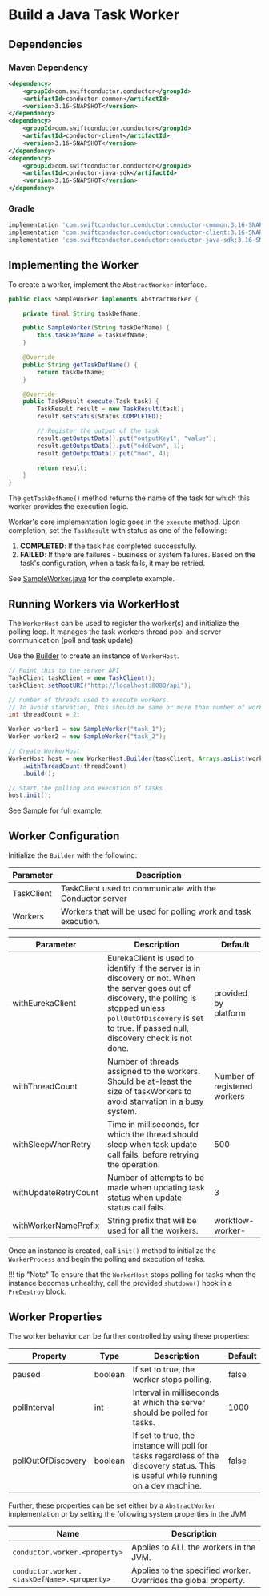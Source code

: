 # Build a Java Task Worker

## Dependencies

### Maven Dependency

```xml
<dependency>
    <groupId>com.swiftconductor.conductor</groupId>
    <artifactId>conductor-common</artifactId>
    <version>3.16-SNAPSHOT</version>
</dependency>
<dependency>
    <groupId>com.swiftconductor.conductor</groupId>
    <artifactId>conductor-client</artifactId>
    <version>3.16-SNAPSHOT</version>
</dependency>
<dependency>
    <groupId>com.swiftconductor.conductor</groupId>
    <artifactId>conductor-java-sdk</artifactId>
    <version>3.16-SNAPSHOT</version>
</dependency>
```

### Gradle

```groovy
implementation 'com.swiftconductor.conductor:conductor-common:3.16-SNAPSHOT'
implementation 'com.swiftconductor.conductor:conductor-client:3.16-SNAPSHOT'
implementation 'com.swiftconductor.conductor:conductor-java-sdk:3.16-SNAPSHOT'
```

## Implementing the Worker

To create a worker, implement the `AbstractWorker` interface.

```java
public class SampleWorker implements AbstractWorker {

    private final String taskDefName;

    public SampleWorker(String taskDefName) {
        this.taskDefName = taskDefName;
    }

    @Override
    public String getTaskDefName() {
        return taskDefName;
    }

    @Override
    public TaskResult execute(Task task) {
        TaskResult result = new TaskResult(task);
        result.setStatus(Status.COMPLETED);

        // Register the output of the task
        result.getOutputData().put("outputKey1", "value");
        result.getOutputData().put("oddEven", 1);
        result.getOutputData().put("mod", 4);

        return result;
    }
}
```

The `getTaskDefName()` method returns the name of the task for which this worker provides the execution logic.

Worker's core implementation logic goes in the `execute` method. Upon completion, set the `TaskResult` with status as one of the following:

1. **COMPLETED**: If the task has completed successfully.
2. **FAILED**: If there are failures - business or system failures. Based on the task's configuration, when a task fails, it may be retried.

See [SampleWorker.java](https://github.com/swift-conductor/conductor-client-java/blob/main/client/src/test/java/com/swiftconductor/conductor/client/sample/SampleWorker.java) for the complete example.

## Running Workers via WorkerHost

The `WorkerHost` can be used to register the worker(s) and initialize the polling loop.
It manages the task workers thread pool and server communication (poll and task update).

Use the [Builder](https://github.com/swift-conductor/conductor-client-java/blob/main/client/src/main/java/com/swiftconductor/conductor/client/automation/WorkerHost.java) to create an instance of `WorkerHost`. 

```java
// Point this to the server API
TaskClient taskClient = new TaskClient();
taskClient.setRootURI("http://localhost:8080/api");        

// number of threads used to execute workers.  
// To avoid starvation, this should be same or more than number of workers
int threadCount = 2;            

Worker worker1 = new SampleWorker("task_1");
Worker worker2 = new SampleWorker("task_2");

// Create WorkerHost
WorkerHost host = new WorkerHost.Builder(taskClient, Arrays.asList(worker1, worker2))
    .withThreadCount(threadCount)
    .build();

// Start the polling and execution of tasks
host.init();
```

See [Sample](https://github.com/swift-conductor/conductor-client-java/blob/main/client/src/test/java/com/swiftconductor/conductor/client/sample/Main.java) for full example.

## Worker Configuration

Initialize the `Builder` with the following:

| Parameter | Description |
| --- | --- |
| TaskClient | TaskClient used to communicate with the Conductor server |
| Workers | Workers that will be used for polling work and task execution. |

| Parameter | Description | Default |
| --- | --- | --- |
| withEurekaClient | EurekaClient is used to identify if the server is in discovery or not. When the server goes out of discovery, the polling is stopped unless `pollOutOfDiscovery` is set to true. If passed null, discovery check is not done. | provided by platform |
| withThreadCount | Number of threads assigned to the workers. Should be at-least the size of taskWorkers to avoid starvation in a busy system. | Number of registered workers |
| withSleepWhenRetry | Time in milliseconds, for which the thread should sleep when task update call fails, before retrying the operation. | 500 |
| withUpdateRetryCount | Number of attempts to be made when updating task status when update status call fails. | 3 |
| withWorkerNamePrefix | String prefix that will be used for all the workers. | workflow-worker- |

Once an instance is created, call `init()` method to initialize the `WorkerProcess` and begin the polling and execution of tasks.

!!! tip "Note"
    To ensure that the `WorkerHost` stops polling for tasks when the instance becomes unhealthy, call the provided `shutdown()` hook in a `PreDestroy` block.

## Worker Properties

The worker behavior can be further controlled by using these properties:

| Property | Type | Description | Default |
| --- | --- | --- | --- |
| paused | boolean | If set to true, the worker stops polling.| false |
| pollInterval | int | Interval in milliseconds at which the server should be polled for tasks. | 1000 |
| pollOutOfDiscovery | boolean | If set to true, the instance will poll for tasks regardless of the discovery status. This is useful while running on a dev machine. | false |

Further, these properties can be set either by a `AbstractWorker` implementation or by setting the following system properties in the JVM:

| Name | Description |
| --- | --- |
| `conductor.worker.<property>` | Applies to ALL the workers in the JVM. |
| `conductor.worker.<taskDefName>.<property>` | Applies to the specified worker.  Overrides the global property. |
